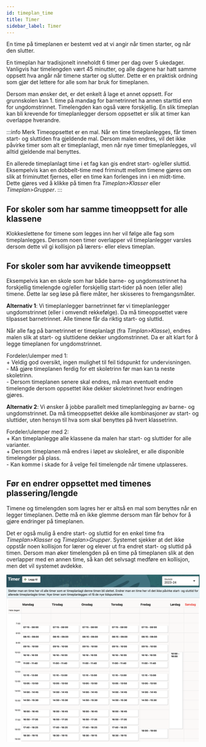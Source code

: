 ```yaml
---
id: timeplan_time
title: Timer
sidebar_label: Timer
---
```


En time på timeplanen er bestemt ved at vi angir når timen starter, og når den slutter. 

En timeplan har tradisjonelt inneholdt 6 timer per dag over 5 ukedager. Vanligvis har timelengden vært 45 minutter, og alle dagene har hatt samme oppsett hva angår når timene starter og slutter. Dette er en praktisk ordning som gjør det lettere for alle som har bruk for timeplanen.

Dersom man ønsker det, er det enkelt å lage et annet oppsett. For grunnskolen kan 1. time på mandag for barnetrinnet ha annen starttid enn for ungdomstrinnet. Timelengden kan også være forskjellig. En slik timeplan kan bli krevende for timeplanlegger dersom oppsettet er slik at timer kan overlappe hverandre. 

:::info Merk
Timeoppsettet er en mal. Når en time timeplanlegges, får timen start- og sluttiden fra gjeldende mal. Dersom malen endres, vil det ikke påvirke timer som alt er timeplanlagt, men når nye timer timeplanlegges, vil alltid gjeldende mal benyttes. 

En allerede timeplanlagt time i et fag kan gis endret start- og/eller sluttid. Eksempelvis kan en dobbelt-time med friminutt mellom timene gjøres om slik at friminuttet fjernes, eller en time kan forlenges inn i en midt-time. Dette gjøres ved å klikke på timen fra _Timeplan>Klasser_ eller _Timeplan>Grupper_.
:::

## For skoler som har samme timeoppsett for alle klassene
Klokkeslettene for timene som legges inn her vil følge alle fag som timeplanlegges. Dersom noen timer overlapper vil timeplanlegger varsles dersom dette vil gi kollisjon på lærers- eller elevs timeplan.

## For skoler som har avvikende timeoppsett
Eksempelvis kan en skole som har både barne- og ungdomsstrinnet ha forskjellig timelengde og/eller forskjellig start-tider på noen (eller alle) timene. Dette lar seg løse på flere måter, her skisseres to fremgangsmåter. 

**Alternativ 1**: Vi timeplanlegger barnetrinnet før vi timeplanlegger ungdomstrinnet (eller i omvendt rekkefølge).
Da må timeoppsettet være tilpasset barnetrinnet. Alle timene får da riktig start- og sluttid.

Når alle fag på barnetrinnet er timeplanlagt (fra _Timplan>Klasse_), endres malen slik at start- og sluttidene dekker  ungdomstrinnet. Da er alt klart for å legge timeplanen for ungdomstrinnet.

Fordeler/ulemper med 1:  
\+ Veldig god oversikt, ingen mulighet til feil tidspunkt for undervisningen.  
\- Må gjøre timeplanen ferdig for ett skoletrinn før man kan ta neste skoletrinn.  
\- Dersom timeplanen senere skal endres, må man eventuelt endre timelengde dersom oppsettet ikke dekker skoletrinnet hvor endringen gjøres.  

**Alternativ 2**: Vi ønsker å jobbe parallelt med timeplanlegging av barne- og ungdomstrinnet.
Da må timeoppsettet dekke alle kombinasjoner av start- og sluttider, uten hensyn til hva som skal benyttes på hvert klassetrinn. 

Fordeler/ulemper med 2:  
\+ Kan timeplanlegge alle klassene da malen har start- og sluttider for alle varianter.  
\+ Dersom timeplanen må endres i løpet av skoleåret, er alle disponible timelengder på plass.  
\- Kan komme i skade for å velge feil timelengde når timene utplasseres.  

## Før en endrer oppsettet med timenes plassering/lengde
Timene og timelengden som lagres her er altså en mal som benyttes når en legger timeplanen. Dette må en ikke glemme dersom man får behov for å gjøre endringer på timeplanen.

Det er også mulig å endre start- og sluttid for en enkel time fra _Timeplan>Klasser_ og _Timeplan>Grupper_. Systemet sjekker at det ikke oppstår noen kollisjon for lærer og elever ut fra endret start- og sluttid på timen. Dersom man øker timelengden på en time på timeplanen slik at den overlapper med en annen time, så kan det selvsagt medføre en kollisjon, men det vil systemet avdekke.

![bilde](/img/tp_timer_kalender.png)






